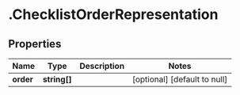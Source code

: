 # .ChecklistOrderRepresentation

## Properties
Name | Type | Description | Notes
------------ | ------------- | ------------- | -------------
**order** | **string[]** |  | [optional] [default to null]


